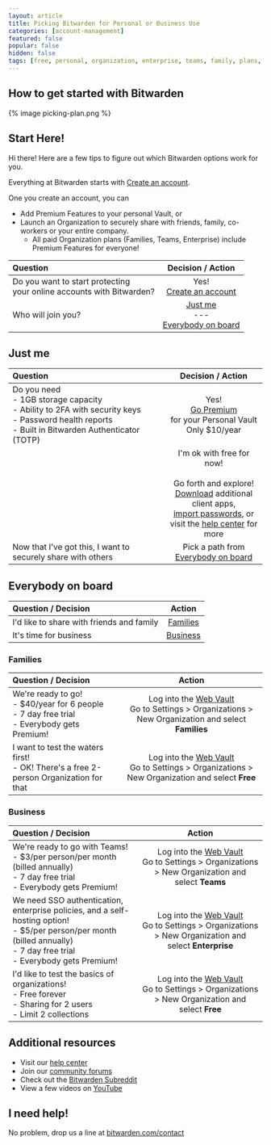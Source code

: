 ```yaml
---
layout: article
title: Picking Bitwarden for Personal or Business Use
categories: [account-management]
featured: false
popular: false
hidden: false
tags: [free, personal, organization, enterprise, teams, family, plans, subscription]
---
```

## How to get started with Bitwarden
{% image picking-plan.png %}

## Start Here!
Hi there! Here are a few tips to figure out which Bitwarden options work for you.

Everything at Bitwarden starts with [Create an account](https://vault.bitwarden.com/#/register).

One you create an account, you can
- Add Premium Features to your personal Vault, or 
- Launch an Organization to securely share with friends, family, co-workers or your entire company.
	- All paid Organization plans (Families, Teams, Enterprise) include Premium Features for everyone!

| Question | Decision / Action |
|:---|:---:|
|  Do you want to start protecting<br>your online accounts with Bitwarden? | Yes!<br>[Create an account](https://vault.bitwarden.com/) |
| Who will join you? | [Just me](#just-me)<br>---<br>[Everybody on board](#everybody-on-board) | 

## Just me

| Question | Decision / Action |
|:---|:---:|
|  Do you need<br>- 1GB storage capacity<br>- Ability to 2FA with security keys<br> - Password health reports<br>- Built in Bitwarden Authenticator (TOTP)  |  Yes!<br>[Go Premium](https://vault.bitwarden.com/#/?premium=purchase)<br>for your Personal Vault<br>Only $10/year |
| | I'm ok with free for now!<br><br>Go forth and explore!<br>[Download](https://bitwarden.com/download/) additional client apps,<br>[import passwords](https://bitwarden.com/help/article/import-data/), or<br>visit the [help center](https://bitwarden.com/help/) for more |
| Now that I've got this, I want to securely share with others | Pick a path from<br>[Everybody on board](#everybody-on-board)|


## Everybody on board

| Question / Decision | Action |
|:---|:---:|
| I'd like to share with friends and family | [Families](#families) |
| It's time for business | [Business](#business) |

### Families

| Question / Decision | Action |
|:---|:---:|
| We're ready to go!<br>- $40/year for 6 people<br>- 7 day free trial<br>- Everybody gets Premium! | Log into the [Web Vault](https://vault.bitwarden.com/)<br>Go to Settings > Organizations > New Organization and select **Families** |
| I want to test the waters first!<br>- OK! There's a free 2-person Organization for that | Log into the [Web Vault](https://vault.bitwarden.com/)<br>Go to Settings > Organizations > New Organization and select **Free** |


### Business

| Question / Decision | Action |
|:---|:---:|
| We're ready to go with Teams!<br>- $3/per person/per month (billed annually)<br>- 7 day free trial<br>- Everybody gets Premium! | Log into the [Web Vault](https://vault.bitwarden.com/)<br>Go to Settings > Organizations > New Organization and select **Teams** |
| We need SSO authentication, enterprise policies, and a self-hosting option!<br>- $5/per person/per month (billed annually)<br>- 7 day free trial<br>- Everybody gets Premium! | Log into the [Web Vault](https://vault.bitwarden.com/)<br>Go to Settings > Organizations > New Organization and select **Enterprise** |
| I'd like to test the basics of organizations!<br>- Free forever<br>- Sharing for 2 users<br>- Limit 2 collections | Log into the [Web Vault](https://vault.bitwarden.com/)<br>Go to Settings > Organizations > New Organization and select **Free** |

## Additional resources

- Visit our [help center](https://bitwarden.com/help/)
- Join our [community forums](https://community.bitwarden.com/)
- Check out the [Bitwarden Subreddit](https://www.reddit.com/r/Bitwarden/)
- View a few videos on [YouTube](https://www.youtube.com/bitwarden)

## I need help!
No problem, drop us a line at [bitwarden.com/contact](https://bitwarden.com/contact/)